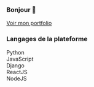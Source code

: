 ### Bonjour 👋

[Voir mon portfolio](http://tbonnard.pythonanywhere.com/)
</br>

### Langages de la plateforme
Python
</br>JavaScript
</br>Django
</br>ReactJS
</br>NodeJS
